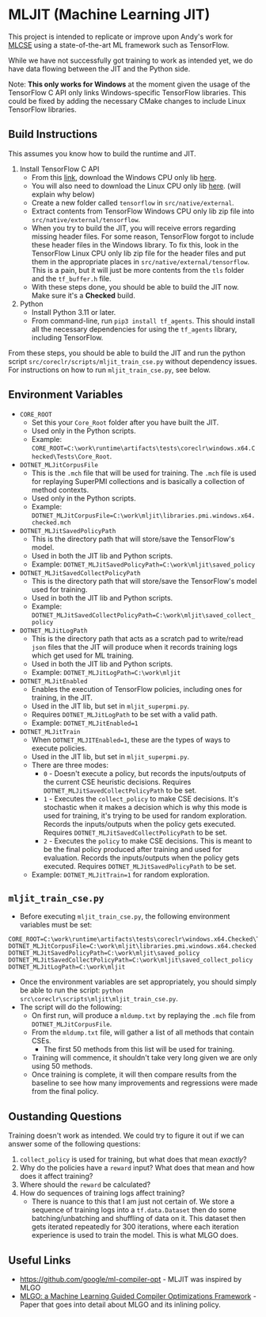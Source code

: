 # MLJIT (Machine Learning JIT)
This project is intended to replicate or improve upon Andy's work for [MLCSE](https://github.com/dotnet/jitutils/blob/main/src/jit-rl-cse/README.md) using a state-of-the-art ML framework such as TensorFlow.

While we have not successfully got training to work as intended yet, we do have data flowing between the JIT and the Python side.

Note: **This only works for Windows** at the moment given the usage of the TensorFlow C API only links Windows-specific TensorFlow libraries. This could be fixed by adding the necessary CMake changes to include Linux TensorFlow libraries.

## Build Instructions

This assumes you know how to build the runtime and JIT.

1. Install TensorFlow C API
    - From this [link](https://www.tensorflow.org/install/lang_c), download the Windows CPU only lib [here](https://storage.googleapis.com/tensorflow/libtensorflow/libtensorflow-cpu-windows-x86_64-2.15.0.zip).
    - You will also need to download the Linux CPU only lib [here](https://storage.googleapis.com/tensorflow/libtensorflow/libtensorflow-cpu-linux-x86_64-2.15.0.tar.gz). (will explain why below)
    - Create a new folder called `tensorflow` in `src/native/external`.
    - Extract contents from TensorFlow Windows CPU only lib zip file into `src/native/external/tensorflow`. 
    - When you try to build the JIT, you will receive errors regarding missing header files. For some reason, TensorFlow forgot to include these header files in the Windows library. To fix this, look in the TensorFlow Linux CPU only lib zip file for the header files and put them in the appropriate places in `src/native/external/tensorflow`. This is a pain, but it will just be more contents from the `tls` folder and the `tf_buffer.h` file.
    - With these steps done, you should be able to build the JIT now. Make sure it's a **Checked** build.
2. Python
    - Install Python 3.11 or later.
    - From command-line, run `pip3 install tf_agents`. This should install all the necessary dependencies for using the `tf_agents` library, including TensorFlow.

From these steps, you should be able to build the JIT and run the python script `src/coreclr/scripts/mljit_train_cse.py` without dependency issues. For instructions on how to run `mljit_train_cse.py`, see below.

## Environment Variables

- `CORE_ROOT`
    - Set this your `Core_Root` folder after you have built the JIT. 
    - Used only in the Python scripts.
    - Example: `CORE_ROOT=C:\work\runtime\artifacts\tests\coreclr\windows.x64.Checked\Tests\Core_Root`.
- `DOTNET_MLJitCorpusFile`
    - This is the `.mch` file that will be used for training. The `.mch` file is used for replaying SuperPMI collections and is basically a collection of method contexts. 
    - Used only in the Python scripts.
    - Example: `DOTNET_MLJitCorpusFile=C:\work\mljit\libraries.pmi.windows.x64.checked.mch`
- `DOTNET_MLJitSavedPolicyPath`
    - This is the directory path that will store/save the TensorFlow's model. 
    - Used in both the JIT lib and Python scripts.
    - Example: `DOTNET_MLJitSavedPolicyPath=C:\work\mljit\saved_policy`
- `DOTNET_MLJitSavedCollectPolicyPath`
    - This is the directory path that will store/save the TensorFlow's model used for training.
    - Used in both the JIT lib and Python scripts.
    - Example: `DOTNET_MLJitSavedCollectPolicyPath=C:\work\mljit\saved_collect_policy`
- `DOTNET_MLJitLogPath`
    - This is the directory path that acts as a scratch pad to write/read `json` files that the JIT will produce when it records training logs which get used for ML training.
    - Used in both the JIT lib and Python scripts.
    - Example: `DOTNET_MLJitLogPath=C:\work\mljit`
- `DOTNET_MLJitEnabled`
    - Enables the execution of TensorFlow policies, including ones for training, in the JIT.
    - Used in the JIT lib, but set in `mljit_superpmi.py`.
    - Requires `DOTNET_MLJitLogPath` to be set with a valid path.
    - Example: `DOTNET_MLJitEnabled=1`
- `DOTNET_MLJitTrain`
    - When `DOTNET_MLJITEnabled=1`, these are the types of ways to execute policies.
    - Used in the JIT lib, but set in `mljit_superpmi.py`.
    - There are three modes:
        - `0` - Doesn't execute a policy, but records the inputs/outputs of the current CSE heuristic decisions. Requires `DOTNET_MLJitSavedCollectPolicyPath` to be set.
        - `1` - Executes the `collect_policy` to make CSE decisions. It's stochastic when it makes a decision which is why this mode is used for training, it's trying to be used for random exploration. Records the inputs/outputs when the policy gets executed. Requires `DOTNET_MLJitSavedCollectPolicyPath` to be set.
        - `2` - Executes the `policy` to make CSE decisions. This is meant to be the final policy produced after training and used for evaluation. Records the inputs/outputs when the policy gets executed. Requires `DOTNET_MLJitSavedPolicyPath` to be set.
    - Example: `DOTNET_MLJitTrain=1` for random exploration.

## `mljit_train_cse.py`

- Before executing `mljit_train_cse.py`, the following environment variables must be set:
```
CORE_ROOT=C:\work\runtime\artifacts\tests\coreclr\windows.x64.Checked\Tests\Core_Root
DOTNET_MLJitCorpusFile=C:\work\mljit\libraries.pmi.windows.x64.checked.mch
DOTNET_MLJitSavedPolicyPath=C:\work\mljit\saved_policy
DOTNET_MLJitSavedCollectPolicyPath=C:\work\mljit\saved_collect_policy
DOTNET_MLJitLogPath=C:\work\mljit
```

- Once the environment variables are set appropriately, you should simply be able to run the script: `python src\coreclr\scripts\mljit\mljit_train_cse.py`.
- The script will do the following:
    - On first run, will produce a `mldump.txt` by replaying the `.mch` file from `DOTNET_MLJitCorpusFile`.
    - From the `mldump.txt` file, will gather a list of all methods that contain CSEs.
        - The first 50 methods from this list will be used for training.
    - Training will commence, it shouldn't take very long given we are only using 50 methods.
    - Once training is complete, it will then compare results from the baseline to see how many improvements and regressions were made from the final policy.

## Oustanding Questions

Training doesn't work as intended. We could try to figure it out if we can answer some of the following questions:
1. `collect_policy` is used for training, but what does that mean *exactly*?
2. Why do the policies have a `reward` input? What does that mean and how does it affect training?
3. Where should the `reward` be calculated?
4. How do sequences of training logs affect training?
    - There is nuance to this that I am just not certain of. We store a sequence of training logs into a `tf.data.Dataset` then do some batching/unbatching and shuffling of data on it. This dataset then gets iterated repeatedly for 300 iterations, where each iteration experience is used to train the model. This is what MLGO does.

## Useful Links

- https://github.com/google/ml-compiler-opt - MLJIT was inspired by MLGO
- [MLGO: a Machine Learning Guided Compiler Optimizations Framework](https://arxiv.org/abs/2101.04808) - Paper that goes into detail about MLGO and its inlining policy.
